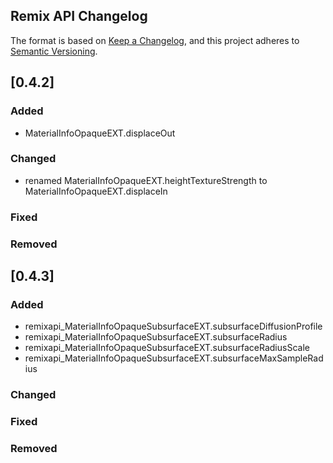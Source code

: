 ## Remix API Changelog

The format is based on [Keep a Changelog](https://keepachangelog.com/en/1.1.0/),
and this project adheres to [Semantic Versioning](https://semver.org/spec/v2.0.0.html).

## [0.4.2]

### Added
- MaterialInfoOpaqueEXT.displaceOut

### Changed
- renamed MaterialInfoOpaqueEXT.heightTextureStrength to MaterialInfoOpaqueEXT.displaceIn

### Fixed

### Removed


## [0.4.3]

### Added
- remixapi_MaterialInfoOpaqueSubsurfaceEXT.subsurfaceDiffusionProfile
- remixapi_MaterialInfoOpaqueSubsurfaceEXT.subsurfaceRadius
- remixapi_MaterialInfoOpaqueSubsurfaceEXT.subsurfaceRadiusScale
- remixapi_MaterialInfoOpaqueSubsurfaceEXT.subsurfaceMaxSampleRadius

### Changed

### Fixed

### Removed
